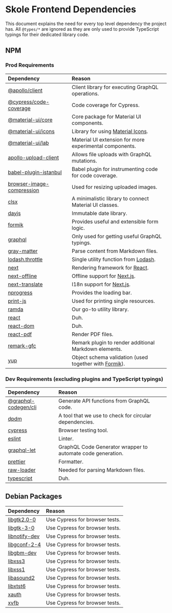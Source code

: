 # Skole Frontend Dependencies

This document explains the need for every top level dependency the project has.
All `@types/*` are ignored as they are only used to provide TypeScript typings for their dedicated library code.

## NPM

### Prod Requirements

| Dependency                                                                           | Reason                                                                                        |
| :----------------------------------------------------------------------------------- | :-------------------------------------------------------------------------------------------- |
| [@apollo/client](https://www.npmjs.com/package/@apollo/client)                       | Client library for executing GraphQL operations.                                              |
| [@cypress/code-coverage](https://www.npmjs.com/package/@cypress/code-coverage)       | Code coverage for Cypress.                                                                    |
| [@material-ui/core](https://www.npmjs.com/package/@material-ui/core)                 | Core package for Material UI components.                                                      |
| [@material-ui/icons](https://www.npmjs.com/package/@material-ui/icons)               | Library for using [Material Icons](https://material.io/resources/icons/).                     |
| [@material-ui/lab](https://www.npmjs.com/package/@material-ui/lab)                   | Material UI extension for more experimental components.                                       |
| [apollo-upload-client](https://www.npmjs.com/package/apollo-upload-client)           | Allows file uploads with GraphQL mutations.                                                   |
| [babel-plugin-istanbul](https://www.npmjs.com/package/babel-plugin-istanbul)         | Babel plugin for instrumenting code for code coverage.                                        |
| [browser-image-compression](https://www.npmjs.com/package/browser-image-compression) | Used for resizing uploaded images.                                                            |
| [clsx](https://www.npmjs.com/package/clsx)                                           | A minimalistic library to connect Material UI classes.                                        |
| [dayjs](https://www.npmjs.com/package/days)                                          | Immutable date library.                                                                       |
| [formik](https://www.npmjs.com/package/formik)                                       | Provides useful and extensible form logic.                                                    |
| [graphql](https://www.npmjs.com/package/graphql)                                     | Only used for getting useful GraphQL typings.                                                 |
| [gray-matter](https://www.npmjs.com/package/gray-matter)                             | Parse content from Markdown files.                                                            |
| [lodash.throttle](https://www.npmjs.com/package/lodash.thorttle)                     | Single utility function from [Lodash](https://www.npmjs.com/package/lodash).                  |
| [next](https://www.npmjs.com/package/next)                                           | Rendering framework for [React](https://www.npmjs.com/package/react).                         |
| [next-offline](https://www.npmjs.com/package/next-offline)                           | Offline support for [Next.js](https://www.npmjs.com/package/next).                            |
| [next-translate](https://www.npmjs.com/package/next-translate)                       | I18n support for [Next.js](https://www.npmjs.com/package/next).                               |
| [nprogress](https://www.npmjs.com/package/nprogress)                                 | Provides the loading bar.                                                                     |
| [print-js](https://www.npmjs.com/package/print-js)                                   | Used for printing single resources.                                                           |
| [ramda](https://www.npmjs.com/package/ramda)                                         | Our go-to utility library.                                                                    |
| [react](https://www.npmjs.com/package/react)                                         | Duh.                                                                                          |
| [react-dom](https://www.npmjs.com/package/react-dom)                                 | Duh.                                                                                          |
| [react-pdf](https://www.npmjs.com/package/react-pdf)                                 | Render PDF files.                                                                             |
| [remark-gfc](https://www.npmjs.com/package/remark-gfm)                               | Remark plugin to render additional Markdown elements.                                         |
| [yup](https://www.npmjs.com/package/yup)                                             | Object schema validation (used together with [Formik](https://www.npmjs.com/package/formik)). |

### Dev Requirements (excluding plugins and TypeScript typings)

| Dependency                                                                 | Reason                                                      |
| :------------------------------------------------------------------------- | :---------------------------------------------------------- |
| [@graphql-codegen/cli](https://www.npmjs.com/package/@graphql-codegen/cli) | Generate API functions from GraphQL code.                   |
| [dpdm](https://www.npmjs.com/package/dpdm)                                 | A tool that we use to check for circular dependencies.      |
| [cypress](https://www.npmjs.com/package/cypress)                           | Browser testing tool.                                       |
| [eslint](https://www.npmjs.com/package/eslint)                             | Linter.                                                     |
| [graphql-let](https://www.npmjs.com/package/graphql-let)                   | GraphQL Code Generator wrapper to automate code generation. |
| [prettier](https://www.npmjs.com/package/prettier)                         | Formatter.                                                  |
| [raw-loader](https://www.npmjs.com/package/raw-loader)                     | Needed for parsing Markdown files.                          |
| [typescript](https://www.npmjs.com/package/typescript)                     | Duh.                                                        |

## Debian Packages

| Dependency                                                        | Reason                         |
| :---------------------------------------------------------------- | :----------------------------- |
| [libgtk2.0-0](https://packages.debian.org/buster/libgtk2.0-0)     | Use Cypress for browser tests. |
| [libgtk-3-0](https://packages.debian.org/buster/libgtk-3-0)       | Use Cypress for browser tests. |
| [libnotify-dev](https://packages.debian.org/buster/libnotify-dev) | Use Cypress for browser tests. |
| [libgconf-2-4](https://packages.debian.org/buster/libgconf-2-4)   | Use Cypress for browser tests. |
| [libgbm-dev](https://packages.debian.org/buster/libgbm-dev)       | Use Cypress for browser tests. |
| [libxss3](https://packages.debian.org/buster/libxss3)             | Use Cypress for browser tests. |
| [libxss1](https://packages.debian.org/buster/libxss1)             | Use Cypress for browser tests. |
| [libasound2](https://packages.debian.org/buster/libasound2)       | Use Cypress for browser tests. |
| [libxtst6](https://packages.debian.org/buster/libxtst6)           | Use Cypress for browser tests. |
| [xauth](https://packages.debian.org/buster/xauth)                 | Use Cypress for browser tests. |
| [xvfb](https://packages.debian.org/buster/xvfb)                   | Use Cypress for browser tests. |
